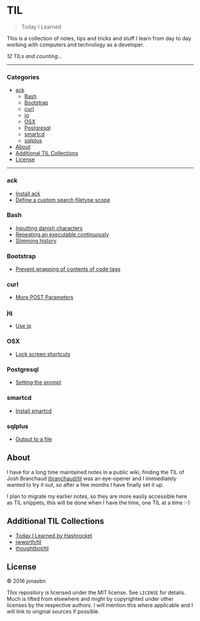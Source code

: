 # TIL

> Today I Learned

This is a collection of notes, tips and tricks and stuff I learn from day to day working with computers and technology as a developer.

_12 TILs and counting..._

---

### Categories

<!-- MarkdownTOC bracket=round depth=3 -->

- [ack](#ack)
    - [Bash](#bash)
    - [Bootstrap](#bootstrap)
    - [curl](#curl)
    - [jq](#jq)
    - [OSX](#osx)
    - [Postgresql](#postgresql)
    - [smartcd](#smartcd)
    - [sqlplus](#sqlplus)
- [About](#about)
- [Additional TIL Collections](#additional-til-collections)
- [License](#license)

<!-- /MarkdownTOC -->

---

### ack

- [Install ack](ack/install_ack.md)
- [Define a custom search filetype scope](ack/define_a_custom_search_filetype_scope.md)

### Bash

- [Inputting danish characters](bash/inputting_danish_characters.md)
- [Repeating an executable continuously](bash/repeating_an_executable_continuously.md)
- [Slimming history](bash/slimming_history.md)

### Bootstrap

- [Prevent wrapping of contents of code tags](bootstrap/prevent_wrapping_of_contents_of_code_tags.md)

### curl

- [More POST Parameters](curl/more_post_parameters.md)

### jq

- [Use jq](jq/use_jq.md)

### OSX

- [Lock screen shortcuts](osx/lock_screen_shortcuts.md)

### Postgresql

- [Setting the prompt](postgresql/setting_the_prompt.md)

### smartcd

- [Install smartcd](smartcd/install_smartcd.md)

### sqlplus

- [Output to a file](sqlplus/outputting_to_a_file.md)

## About

I have for a long time maintained notes in a public wiki, finding the TIL of 
Josh Branchaud [jbranchaud/til](https://github.com/jbranchaud/til) was an eye-opener and I immiediately wanted to try it out, so after a few months I have finally set it up.

I plan to migrate my earlier notes, so they are more easily accessible here as TIL snippets, this will be done when I have the time, one TIL at a time :-)

## Additional TIL Collections

* [Today I Learned by Hashrocket](https://til.hashrocket.com)
* [jwworth/til](https://github.com/jwworth/til)
* [thoughtbot/til](https://github.com/thoughtbot/til)

## License

&copy; 2016 jonasbn

This repository is licensed under the MIT license. See `LICENSE` for
details. Much is lifted from elsewhere and might by copyrighted under other licenses by the respective authors. I will mention this where applicable and I will link to original sources if possible.